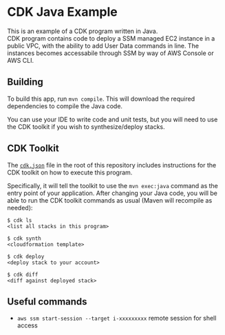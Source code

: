 # CDK Java Example

This is an example of a CDK program written in Java.\
CDK program contains code to deploy a SSM managed EC2 instance in a public VPC, with the ability to add User Data commands in line.
The instances becomes accessabile through SSM by way of AWS Console or AWS CLI.

## Building

To build this app, run `mvn compile`. This will download the required
dependencies to compile the Java code.

You can use your IDE to write code and unit tests, but you will need to use the
CDK toolkit if you wish to synthesize/deploy stacks.

## CDK Toolkit

The [`cdk.json`](./cdk.json) file in the root of this repository includes
instructions for the CDK toolkit on how to execute this program.

Specifically, it will tell the toolkit to use the `mvn exec:java` command as the
entry point of your application. After changing your Java code, you will be able
to run the CDK toolkit commands as usual (Maven will recompile as needed):

    $ cdk ls
    <list all stacks in this program>

    $ cdk synth
    <cloudformation template>

    $ cdk deploy
    <deploy stack to your account>

    $ cdk diff
    <diff against deployed stack>

## Useful commands

  * `aws ssm start-session --target i-xxxxxxxxx` remote session for shell access
